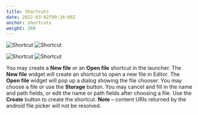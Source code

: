 ```yaml
---
title: Shortcuts
date: 2022-03-02T09:34:09Z
anchor: shortcuts
weight: 260
---
```


![Shortcut](images/Editor-widgets.png) ![Shortcut](images/Editor-shortcut.png)

![Shortcut](images/Editor-open.png) ![Shortcut](images/Editor-name.png)

You may create a **New file** or an **Open file** shortcut in the
launcher. The **New file** widget will create an shortcut to open a
new file in Editor. The **Open file** widget will pop up a dialog
showing the file chooser. You may choose a file or use the **Storage**
button. You may cancel and fill in the name and path fields, or edit
the name or path fields after choosing a file. Use the **Create**
button to create the shortcut. **Note** &ndash; content URIs returned
by the android file picker will not be resolved.
